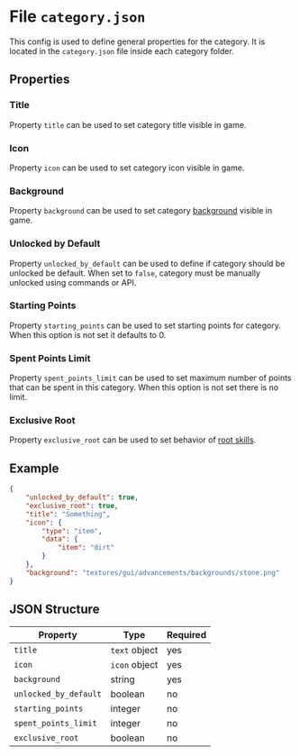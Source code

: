 # File `category.json`

This config is used to define general properties for the category. It is located in the `category.json` file inside each category folder.

## Properties

### Title

Property `title` can be used to set category title visible in game.

### Icon

Property `icon` can be used to set category icon visible in game.

### Background

Property `background` can be used to set category [background](/creators/configuration/appearance/background) visible in game.

### Unlocked by Default

Property `unlocked_by_default` can be used to define if category should be unlocked be default. When set to `false`, category must be manually unlocked using commands or API.

### Starting Points

Property `starting_points` can be used to set starting points for category. When this option is not set it defaults to 0.

### Spent Points Limit

Property `spent_points_limit` can be used to set maximum number of points that can be spent in this category. When this option is not set there is no limit.

### Exclusive Root

Property `exclusive_root` can be used to set behavior of [root skills](https://puffish.net/skillsmod/docs/configuration/roots).

## Example

```json
{
	"unlocked_by_default": true,
	"exclusive_root": true,
	"title": "Something",
	"icon": {
		"type": "item",
		"data": {
			"item": "dirt"
		}
	},
	"background": "textures/gui/advancements/backgrounds/stone.png"
}
```

## JSON Structure

|Property|Type|Required|
|-|-|-|
|`title`|`text` object|yes|
|`icon`|`icon` object|yes|
|`background`|string|yes|
|`unlocked_by_default`|boolean|no|
|`starting_points`|integer|no|
|`spent_points_limit`|integer|no|
|`exclusive_root`|boolean|no|